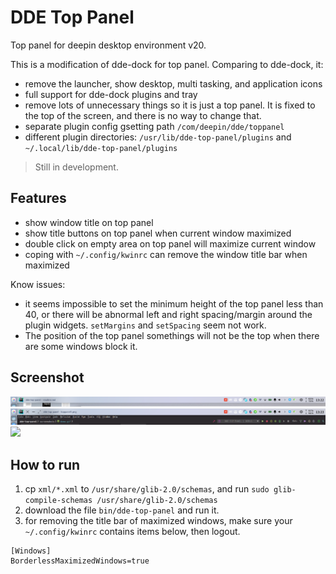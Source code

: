 # DDE Top Panel

Top panel for deepin desktop environment v20.

This is a modification of dde-dock for top panel. Comparing to dde-dock, it:
* remove the launcher, show desktop, multi tasking, and application icons
* full support for dde-dock plugins and tray
* remove lots of unnecessary things so it is just a top panel. It is fixed to the top of the screen, and there is no way to change that.
* separate plugin config gsetting path `/com/deepin/dde/toppanel`
* different plugin directories: `/usr/lib/dde-top-panel/plugins` and `~/.local/lib/dde-top-panel/plugins`

> Still in development.

## Features

* show window title on top panel
* show title buttons on top panel when current window maximized
* double click on empty area on top panel will maximize current window
* coping with `~/.config/kwinrc` can remove the window title bar when maximized


Know issues:
* it seems impossible to set the minimum height of the top panel less than 40, or there will be abnormal left and right spacing/margin around the plugin widgets. `setMargins` and `setSpacing` seem not work.
* The position of the top panel somethings will not be the top when there are some windows block it.

## Screenshot

![](./screenshots/toppanel1.png)
![](./screenshots/toppanel2.png)
![](./screenshots/demo.gif)

## How to run

1. cp `xml/*.xml` to `/usr/share/glib-2.0/schemas`, and run `sudo glib-compile-schemas /usr/share/glib-2.0/schemas`
2. download the file `bin/dde-top-panel` and run it.
3. for removing the title bar of maximized windows, make sure your `~/.config/kwinrc` contains items below, then logout.
```shell script
[Windows]
BorderlessMaximizedWindows=true
```